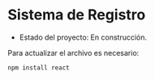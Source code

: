 <h1> Sistema de Registro</h1>

- Estado del proyecto: En construcción.

Para actualizar el archivo es necesario:

```npm install react ```
